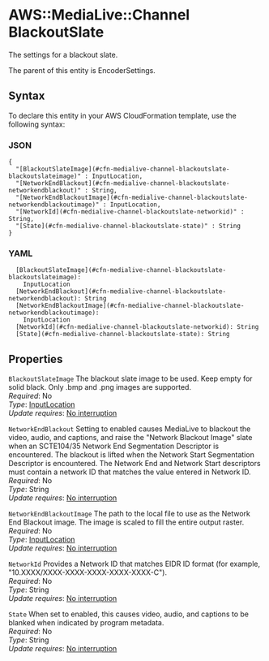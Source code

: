 # AWS::MediaLive::Channel BlackoutSlate<a name="aws-properties-medialive-channel-blackoutslate"></a>

The settings for a blackout slate\.

The parent of this entity is EncoderSettings\.

## Syntax<a name="aws-properties-medialive-channel-blackoutslate-syntax"></a>

To declare this entity in your AWS CloudFormation template, use the following syntax:

### JSON<a name="aws-properties-medialive-channel-blackoutslate-syntax.json"></a>

```
{
  "[BlackoutSlateImage](#cfn-medialive-channel-blackoutslate-blackoutslateimage)" : InputLocation,
  "[NetworkEndBlackout](#cfn-medialive-channel-blackoutslate-networkendblackout)" : String,
  "[NetworkEndBlackoutImage](#cfn-medialive-channel-blackoutslate-networkendblackoutimage)" : InputLocation,
  "[NetworkId](#cfn-medialive-channel-blackoutslate-networkid)" : String,
  "[State](#cfn-medialive-channel-blackoutslate-state)" : String
}
```

### YAML<a name="aws-properties-medialive-channel-blackoutslate-syntax.yaml"></a>

```
  [BlackoutSlateImage](#cfn-medialive-channel-blackoutslate-blackoutslateimage):
    InputLocation
  [NetworkEndBlackout](#cfn-medialive-channel-blackoutslate-networkendblackout): String
  [NetworkEndBlackoutImage](#cfn-medialive-channel-blackoutslate-networkendblackoutimage):
    InputLocation
  [NetworkId](#cfn-medialive-channel-blackoutslate-networkid): String
  [State](#cfn-medialive-channel-blackoutslate-state): String
```

## Properties<a name="aws-properties-medialive-channel-blackoutslate-properties"></a>

`BlackoutSlateImage` <a name="cfn-medialive-channel-blackoutslate-blackoutslateimage"></a>
The blackout slate image to be used\. Keep empty for solid black\. Only \.bmp and \.png images are supported\.  
_Required_: No  
_Type_: [InputLocation](aws-properties-medialive-channel-inputlocation.md)  
_Update requires_: [No interruption](https://docs.aws.amazon.com/AWSCloudFormation/latest/UserGuide/using-cfn-updating-stacks-update-behaviors.html#update-no-interrupt)

`NetworkEndBlackout` <a name="cfn-medialive-channel-blackoutslate-networkendblackout"></a>
Setting to enabled causes MediaLive to blackout the video, audio, and captions, and raise the "Network Blackout Image" slate when an SCTE104/35 Network End Segmentation Descriptor is encountered\. The blackout is lifted when the Network Start Segmentation Descriptor is encountered\. The Network End and Network Start descriptors must contain a network ID that matches the value entered in Network ID\.  
_Required_: No  
_Type_: String  
_Update requires_: [No interruption](https://docs.aws.amazon.com/AWSCloudFormation/latest/UserGuide/using-cfn-updating-stacks-update-behaviors.html#update-no-interrupt)

`NetworkEndBlackoutImage` <a name="cfn-medialive-channel-blackoutslate-networkendblackoutimage"></a>
The path to the local file to use as the Network End Blackout image\. The image is scaled to fill the entire output raster\.  
_Required_: No  
_Type_: [InputLocation](aws-properties-medialive-channel-inputlocation.md)  
_Update requires_: [No interruption](https://docs.aws.amazon.com/AWSCloudFormation/latest/UserGuide/using-cfn-updating-stacks-update-behaviors.html#update-no-interrupt)

`NetworkId` <a name="cfn-medialive-channel-blackoutslate-networkid"></a>
Provides a Network ID that matches EIDR ID format \(for example, "10\.XXXX/XXXX\-XXXX\-XXXX\-XXXX\-XXXX\-C"\)\.  
_Required_: No  
_Type_: String  
_Update requires_: [No interruption](https://docs.aws.amazon.com/AWSCloudFormation/latest/UserGuide/using-cfn-updating-stacks-update-behaviors.html#update-no-interrupt)

`State` <a name="cfn-medialive-channel-blackoutslate-state"></a>
When set to enabled, this causes video, audio, and captions to be blanked when indicated by program metadata\.  
_Required_: No  
_Type_: String  
_Update requires_: [No interruption](https://docs.aws.amazon.com/AWSCloudFormation/latest/UserGuide/using-cfn-updating-stacks-update-behaviors.html#update-no-interrupt)
